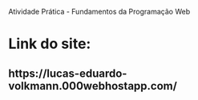 Atividade Prática - Fundamentos da Programação Web
<h1>Link do site:</h1>
<h2>https://lucas-eduardo-volkmann.000webhostapp.com/</h2>
